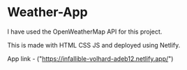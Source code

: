 # Weather-App

I have used the OpenWeatherMap API for this project. 

This is made with HTML CSS JS and deployed using Netlify.

App link - ("https://infallible-volhard-adeb12.netlify.app/")
